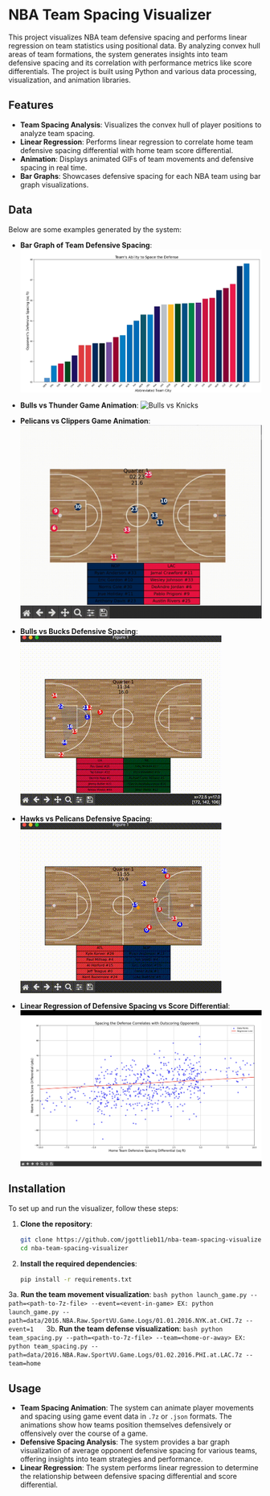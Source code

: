 # NBA Team Spacing Visualizer

This project visualizes NBA team defensive spacing and performs linear regression on team statistics using positional data. By analyzing convex hull areas of team formations, the system generates insights into team defensive spacing and its correlation with performance metrics like score differentials. The project is built using Python and various data processing, visualization, and animation libraries.

## Features

- **Team Spacing Analysis**: Visualizes the convex hull of player positions to analyze team spacing.
- **Linear Regression**: Performs linear regression to correlate home team defensive spacing differential with home team score differential.
- **Animation**: Displays animated GIFs of team movements and defensive spacing in real time.
- **Bar Graphs**: Showcases defensive spacing for each NBA team using bar graph visualizations.

## Data

Below are some examples generated by the system:

- **Bar Graph of Team Defensive Spacing**:
  ![Bar Graph](examples/BarGraph.jpg)

- **Bulls vs Thunder Game Animation**:
  ![Bulls vs Knicks](examples/Bulls-Thunder.gif)

- **Pelicans vs Clippers Game Animation**:
  ![Rockets vs Spurs](examples/Pelicans-Clippers.gif)

- **Bulls vs Bucks Defensive Spacing**:
  ![Bulls vs Bucks](examples/Bulls-Bucks-Defense-Spacing.gif)

- **Hawks vs Pelicans Defensive Spacing**:
  ![Hawks vs Pelicans](examples/Hawks-Pelicans-Defense-Spacing.gif)

- **Linear Regression of Defensive Spacing vs Score Differential**:
  ![Linear Regression](examples/LinearRegression.jpg)

## Installation

To set up and run the visualizer, follow these steps:

1. **Clone the repository**:
    ```bash
    git clone https://github.com/jgottlieb11/nba-team-spacing-visualizer.git
    cd nba-team-spacing-visualizer
    ```

2. **Install the required dependencies**:
    ```bash
    pip install -r requirements.txt
    ```

3a. **Run the team movement visualization**:
    ```bash
    python launch_game.py --path=<path-to-7z-file> --event=<event-in-game>
    EX: python launch_game.py --path=data/2016.NBA.Raw.SportVU.Game.Logs/01.01.2016.NYK.at.CHI.7z --event=1  
    ```
3b. **Run the team defense visualization**:
    ```bash
    python team_spacing.py --path=<path-to-7z-file> --team=<home-or-away>
    EX: python team_spacing.py --path=data/2016.NBA.Raw.SportVU.Game.Logs/01.02.2016.PHI.at.LAC.7z --team=home
    ```


## Usage

- **Team Spacing Animation**: The system can animate player movements and spacing using game event data in `.7z` or `.json` formats. The animations show how teams position themselves defensively or offensively over the course of a game.
- **Defensive Spacing Analysis**: The system provides a bar graph visualization of average opponent defensive spacing for various teams, offering insights into team strategies and performance.
- **Linear Regression**: The system performs linear regression to determine the relationship between defensive spacing differential and score differential.
